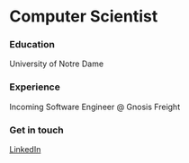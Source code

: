 # Computer Scientist

### Education
University of Notre Dame

### Experience
Incoming Software Engineer @ Gnosis Freight

### Get in touch
[LinkedIn](https://www.linkedin.com/in/francis-drake-81079025b/)
